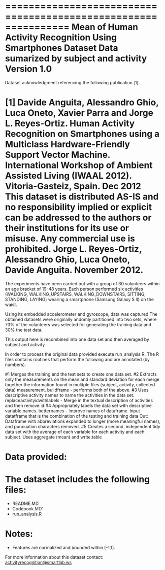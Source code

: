 ===============================================================
Mean of Human Activity Recognition Using Smartphones Dataset
Data sumarized by subject and activity
Version 1.0
================================================================
Dataset acknowledgment referencing the following publication [1] 

[1] Davide Anguita, Alessandro Ghio, Luca Oneto, Xavier Parra and Jorge L. Reyes-Ortiz. Human Activity Recognition on Smartphones using a Multiclass Hardware-Friendly Support Vector Machine. International Workshop of Ambient Assisted Living (IWAAL 2012). Vitoria-Gasteiz, Spain. Dec 2012
This dataset is distributed AS-IS and no responsibility implied or explicit can be addressed to the authors or their institutions for its use or misuse. Any commercial use is prohibited.
Jorge L. Reyes-Ortiz, Alessandro Ghio, Luca Oneto, Davide Anguita. November 2012.
==================================================================

The experiments have been carried out with a group of 30 volunteers within an age bracket of 19-48 years. 
Each person performed six activities (WALKING, WALKING_UPSTAIRS, WALKING_DOWNSTAIRS, SITTING, STANDING, LAYING) 
wearing a smartphone (Samsung Galaxy S II) on the waist. 

Using its embedded accelerometer and gyroscope, data was captured 
The obtained datasets were originally andomly partitioned into two sets, 
where 70% of the volunteers was selected for generating the training data and 30% the test data. 

This output here is recombined into one data set and then averaged by subject and activity

In order to process the original data provided execute run_analysis.R.
The R files contains routines that perform the following and are annotated (by numbers).

#1 Merges the training and the test sets to create one data set.
#2 Extracts only the measurements on the mean and standard deviation for each merge together the information found in mulitple files (subject, activity, collected data) measurement.
buildframe - performs both of the above.
#3 Uses descriptive activity names to name the activities in the data set.  
replaceactivityidwithlabels - Merge in the textual description of activities and then remove id
#4 Appropriately labels the data set with descriptive variable names.
betternames - Improve names of dataframe.  Input datatframe that is the combination of the testing and training data
Out: Dataframe with abbreviations expanded to longer (more meaningful names), and puncuation 
characters removed.
#5 Creates a second, independent tidy data set with the average of each variable for each 
activity and each subject. Uses aggregate (mean) and write.table


Data provided:
=========================================
The dataset includes the following files:
=========================================

- README.MD
- Codebook.MD'
- run_analysis.R

Notes: 
======
- Features are normalized and bounded within [-1,1].

For more information about this dataset contact: activityrecognition@smartlab.ws
